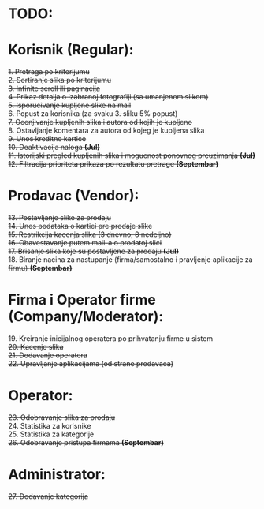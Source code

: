 # TODO:


# Korisnik (Regular):
~~1. Pretraga po kriterijumu~~  
~~2. Sortiranje slika po kriterijumu~~    
~~3. Infinite scroll ili paginacija~~  
~~4. Prikaz detalja o izabranoj fotografiji (sa umanjenom slikom)~~    
~~5. Isporucivanje kupljene slike na mail~~    
~~6. Popust za korisnika (za svaku 3. sliku 5% popust)~~    
~~7. Ocenjivanje kupljenih slika i autora od kojih je kupljeno~~    
8. Ostavljanje komentara za autora od kojeg je kupljena slika  
~~9. Unos kreditne kartice~~  
~~10. Deaktivacija naloga **(Jul)**~~  
~~11. Istorijski pregled kupljenih slika i mogucnost ponovnog preuzimanja **(Jul)**~~    
~~12. Filtracija prioriteta prikaza po rezultatu pretrage **(Septembar)**~~    
# Prodavac (Vendor):
~~13. Postavljanje slike za prodaju~~  
~~14. Unos podataka o kartici pre prodaje slike~~  
~~15. Restrikcija kacenja slika (3 dnevno, 8 nedeljno)~~    
~~16. Obavestavanje putem mail-a o prodatoj slici~~    
~~17. Brisanje slika koje su postavljene za prodaju **(Jul)**~~    
~~18. Biranje nacina za nastupanje (firma/samostalno i pravljenje aplikacije za firmu) **(Septembar)**~~  


# Firma i Operator firme (Company/Moderator):
~~19. Kreiranje inicijalnog operatera po prihvatanju firme u sistem~~    
~~20. Kacenje slika~~  
~~21. Dodavanje operatera~~  
~~22. Upravljanje aplikacijama (od strane prodavaca)~~  

# Operator:
~~23. Odobravanje slika za prodaju~~    
24. Statistika za korisnike  
25. Statistika za kategorije  
~~26. Odobravanje pristupa firmama  **(Septembar)**~~    


# Administrator: 
~~27. Dodavanje kategorija~~  


